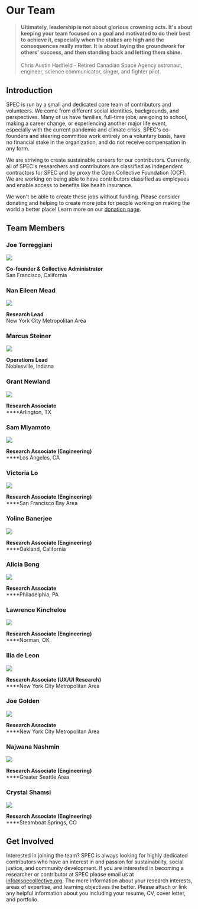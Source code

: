 # Our Team

> #### Ultimately, leadership is not about glorious crowning acts. It's about keeping your team focused on a goal and motivated to do their best to achieve it, especially when the stakes are high and the consequences really matter. It is about laying the groundwork for others' success, and then standing back and letting them shine.
>
> Chris Austin Hadfield - Retired Canadian Space Agency astronaut, engineer, science communicator, singer, and fighter pilot.

## Introduction

SPEC is run by a small and dedicated core team of contributors and volunteers. We come from different social identities, backgrounds, and perspectives. Many of us have families, full-time jobs, are going to school, making a career change, or experiencing another major life event, especially with the current pandemic and climate crisis. SPEC's co-founders and steering committee work entirely on a voluntary basis, have no financial stake in the organization, and do not receive compensation in any form.

We are striving to create sustainable careers for our contributors. Currently, all of SPEC's researchers and contributors are classified as independent contractors for SPEC and by proxy the Open Collective Foundation (OCF). We are working on being able to have contributors classified as employees and enable access to benefits like health insurance.

We won't be able to create these jobs without funding. Please consider donating and helping to create more jobs for people working on making the world a better place! Learn more on our [donation page](../../contributing/donate.md).

## Team Members

### Joe Torreggiani

![](<../../.gitbook/assets/image (2) (1) (1).png>)

**Co-founder & Collective Administrator**\
San Francisco, California

### Nan Eileen Mead

![](<../../.gitbook/assets/image (6) (1).png>)

**Research Lead**\
New York City Metropolitan Area

### Marcus Steiner

![](<../../.gitbook/assets/image (5) (1).png>)

**Operations Lead**\
Noblesville, Indiana

### Grant Newland

![](<../../.gitbook/assets/12801336\_542142815954249\_6215724611391571345\_n (1).jpg>)

**Research Associate**\
****Arlington, TX

### Sam Miyamoto

![](<../../.gitbook/assets/image (5).png>)

**Research Associate (Engineering)**\
****Los Angeles, CA

### Victoria Lo

![](<../../.gitbook/assets/self\_photo copy.jpeg>)

**Research Associate (Engineering)**\
****San Francisco Bay Area

### Yoline Banerjee

![](<../../.gitbook/assets/image (5) (2).png>)

**Research Associate (Engineering)**\
****Oakland, California

### Alicia Bong

![](<../../.gitbook/assets/image (6).png>)

**Research Associate**\
****Philadelphia, PA

### Lawrence Kincheloe

![](<../../.gitbook/assets/image (7).png>)

**Research Associate (Engineering)**\
****Norman, OK

### Ilia de Leon

![](<../../.gitbook/assets/image (3).png>)

**Research Associate (UX/UI Research)**\
****New York City Metropolitan Area

### Joe Golden

![](<../../.gitbook/assets/image (2) (1).png>)

**Research Associate** \
****New York City Metropolitan Area

### Najwana Nashmin

![](<../../.gitbook/assets/image (9).png>)

**Research Associate (Engineering)**\
****Greater Seattle Area

### Crystal Shamsi

![](../../.gitbook/assets/image.png)

**Research Associate (Engineering)**\
****Steamboat Springs, CO

## Get Involved

Interested in joining the team? SPEC is always looking for highly dedicated contributors who have an interest in and passion for sustainability, social justice, and community development. If you are interested in becoming a researcher or contributor at SPEC please email us at [info@specollective.org](mailto:info@specollective.org). The more information about your research interests, areas of expertise, and learning objectives the better. Please attach or link any helpful information about you including your resume, CV, cover letter, and portfolio.
